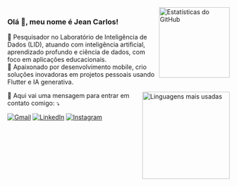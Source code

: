 <img align="right" src="https://github-readme-stats.vercel.app/api?username=jeancarloscc&hide_title=false&hide_rank=false&show_icons=true&include_all_commits=false&count_private=true&disable_animations=false&theme=dark&locale=pt-br&hide_border=false" height="160" alt="Estatísticas do GitHub" />

### Olá 👋, meu nome é Jean Carlos!

<p>🔬 Pesquisador no Laboratório de Inteligência de Dados (LID), atuando com inteligência artificial, aprendizado profundo e ciência de dados, com foco
em aplicações educacionais.<br/>
📱 Apaixonado por desenvolvimento mobile, crio soluções inovadoras em projetos
pessoais usando Flutter e IA generativa.</p>

<img align="right" src="https://github-readme-stats.vercel.app/api/top-langs?username=jeancarloscc&locale=pt-br&hide_title=false&layout=compact&card_width=320&langs_count=6&theme=dark&hide_border=false" height="198" alt="Linguagens mais usadas" />

<p align="left">
  💌 Aqui vai uma mensagem para entrar em contato comigo: ⤵️
</p>

<p align="left">
  <a href="#" title="Gmail">
  <img src="https://img.shields.io/badge/-Gmail-FF0000?style=flat-square&labelColor=FF0000&logo=gmail&logoColor=white&link=jeancc.costa@gmail.com" alt="Gmail"/></a>
  <a href="#" title="LinkedIn">
  <img src="https://img.shields.io/badge/-Linkedin-0e76a8?style=flat-square&logo=Linkedin&logoColor=white&link=https://www.linkedin.com/in/jeancc-costa/" alt="LinkedIn"/></a>
  <a href="#" title="Instagram">
  <img src="https://img.shields.io/badge/-Instagram-DF0174?style=flat-square&labelColor=DF0174&logo=instagram&logoColor=white&link=https://www.instagram.com/jeancc.costa?igsh=MW10aXV4OW1rZG0zcg==" alt="Instagram"/></a>
</p>
